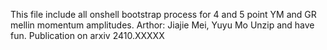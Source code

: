 This file include all onshell bootstrap process for 4 and 5 point YM and GR mellin momentum amplitudes.
Arthor: Jiajie Mei, Yuyu Mo
Unzip and have fun.
Publication on arxiv 2410.XXXXX
